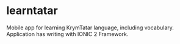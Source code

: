 # learntatar
Mobile app for learning KrymTatar language, including vocabulary.
Application has writing with IONIC 2 Framework.
